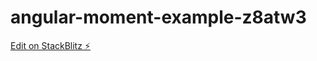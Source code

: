 # angular-moment-example-z8atw3

[Edit on StackBlitz ⚡️](https://stackblitz.com/edit/angular-moment-example-z8atw3)